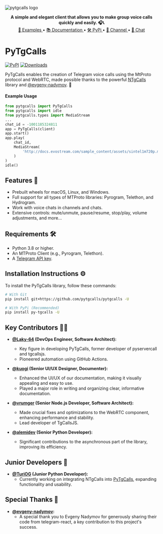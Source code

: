 <img src="https://raw.githubusercontent.com/pytgcalls/pytgcalls/master/.github/images/banner.png" alt="pytgcalls logo" />

<p align="center">
    <b>A simple and elegant client that allows you to make group voice calls quickly and easily. 🎧📞</b>
    <br>
    <a href="https://github.com/pytgcalls/pytgcalls/tree/master/example">
        🔹 Examples
    </a> •
    <a href="https://pytgcalls.github.io/">
        📚 Documentation
    </a> •
    <a href="https://pypi.org/project/py-tgcalls/">
        🛠️ PyPi
    </a> •
    <a href="https://t.me/pytgcallsnews">
        📢 Channel
    </a> •
    <a href="https://t.me/pytgcallschat">
        💬 Chat
    </a>
</p>

# PyTgCalls
[![PyPI](https://img.shields.io/pypi/v/py-tgcalls.svg?logo=python&logoColor=%23959DA5&label=pypi&labelColor=%23282f37)](https://pypi.org/project/py-tgcalls/)
[![Downloads](https://img.shields.io/pepy/dt/py-tgcalls?logoColor=%23959DA5&labelColor=%23282f37&color=%2328A745)](https://pepy.tech/project/py-tgcalls)

PyTgCalls enables the creation of Telegram voice calls using the MtProto protocol and WebRTC, made possible thanks to the powerful [NTgCalls] library and [@evgeny-nadymov]. 🚀

#### Example Usage
```python
from pytgcalls import PyTgCalls
from pytgcalls import idle
from pytgcalls.types import MediaStream
...
chat_id = -1001185324811
app = PyTgCalls(client)
app.start()
app.play(
    chat_id,
    MediaStream(
        'http://docs.evostream.com/sample_content/assets/sintel1m720p.mp4',
    )
)
idle()
```

## Features 🌟
- Prebuilt wheels for macOS, Linux, and Windows.
- Full support for all types of MTProto libraries: Pyrogram, Telethon, and Hydrogram.
- Work with voice chats in channels and chats.
- Extensive controls: mute/unmute, pause/resume, stop/play, volume adjustments, and more...

## Requirements 🛠️
- Python 3.8 or higher.
- An MTProto Client (e.g., Pyrogram, Telethon).
- A [Telegram API key](https://docs.pyrogram.org/intro/setup#api-keys).

## Installation Instructions ⚙️

To install the PyTgCalls library, follow these commands:

```bash
# With Git
pip install git+https://github.com/pytgcalls/pytgcalls -U

# With PyPi (Recommended)
pip install py-tgcalls -U
```

## Key Contributors 👨‍💻

* <b><a href="https://github.com/Laky-64">@Laky-64</a> (DevOps Engineer, Software Architect):</b>
    - Key figure in developing PyTgCalls, former developer of pyservercall and tgcallsjs.
    - Pioneered automation using GitHub Actions.

* <b><a href="https://github.com/kuogi">@kuogi</a> (Senior UI/UX Designer, Documenter):</b>
    - Enhanced the UI/UX of our documentation, making it visually appealing and easy to use.
    - Played a major role in writing and organizing clear, informative documentation.

* <b><a href="https://github.com/vrumger">@vrumger</a> (Senior Node.js Developer, Software Architect):</b>
    - Made crucial fixes and optimizations to the WebRTC component, enhancing performance and stability.
    - Lead developer of TgCallsJS.

* <b><a href="https://github.com/alemidev">@alemidev</a> (Senior Python Developer):</b>
    - Significant contributions to the asynchronous part of the library, improving its efficiency.

## Junior Developers 🌱

* <b><a href="https://github.com/TuriOG">@TuriOG</a> (Junior Python Developer):</b>
    - Currently working on integrating NTgCalls into <a href="//github.com/pytgcalls/pytgcalls">PyTgCalls</a>, expanding functionality and usability.

## Special Thanks 🙏

* <b><a href="https://github.com/evgeny-nadymov">@evgeny-nadymov</a>:</b>
  - A special thank you to Evgeny Nadymov for generously sharing their code from telegram-react, a key contribution to this project's success.

[NTgCalls]: https://github.com/pytgcalls/ntgcalls
[@evgeny-nadymov]: https://github.com/evgeny-nadymov/
